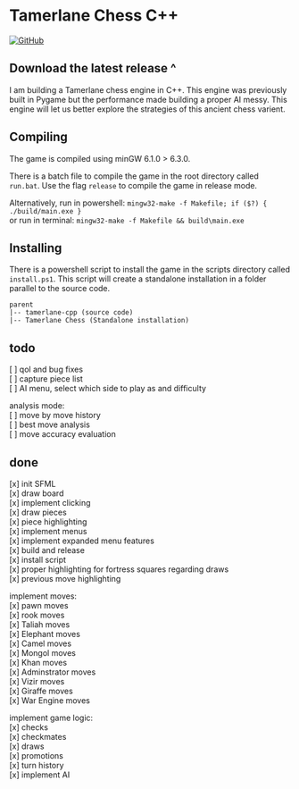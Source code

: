# Tamerlane Chess C++

[![GitHub](https://img.shields.io/badge/GitHub-Download-blue?style=flat-square&logo=github)](https://github.com/mirror-shades/tamerlane-cpp/releases/latest/download/Tamerlane.Chess.zip)

## Download the latest release ^

I am building a Tamerlane chess engine in C++. This engine was previously built in Pygame but the performance made building a proper AI messy. This engine will let us better explore the strategies of this ancient chess varient.

## Compiling

The game is compiled using minGW 6.1.0 > 6.3.0.

There is a batch file to compile the game in the root directory called `run.bat`. Use the flag `release` to compile the game in release mode.

Alternatively, run in powershell:
`mingw32-make -f Makefile; if ($?) { ./build/main.exe }`  
or run in terminal:
`mingw32-make -f Makefile && build\main.exe`

## Installing

There is a powershell script to install the game in the scripts directory called `install.ps1`. This script will create a standalone installation in a folder parallel to the source code.

```
parent
|-- tamerlane-cpp (source code)
|-- Tamerlane Chess (Standalone installation)
```

## todo

[ ] qol and bug fixes  
[ ] capture piece list  
[ ] AI menu, select which side to play as and difficulty

analysis mode:  
[ ] move by move history  
[ ] best move analysis  
[ ] move accuracy evaluation

## done

[x] init SFML  
[x] draw board  
[x] implement clicking  
[x] draw pieces  
[x] piece highlighting  
[x] implement menus  
[x] implement expanded menu features  
[x] build and release  
[x] install script  
[x] proper highlighting for fortress squares regarding draws  
[x] previous move highlighting

implement moves:  
[x] pawn moves  
[x] rook moves  
[x] Taliah moves  
[x] Elephant moves  
[x] Camel moves  
[x] Mongol moves  
[x] Khan moves  
[x] Adminstrator moves  
[x] Vizir moves  
[x] Giraffe moves  
[x] War Engine moves

implement game logic:  
[x] checks  
[x] checkmates  
[x] draws  
[x] promotions  
[x] turn history  
[x] implement AI
